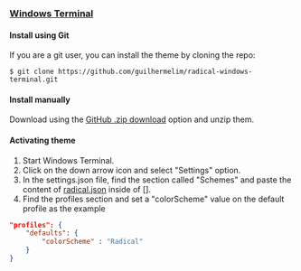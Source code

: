 ### [Windows Terminal](https://www.microsoft.com/pt-br/p/windows-terminal/9n0dx20hk701)

#### Install using Git

If you are a git user, you can install the theme by cloning the repo:

    $ git clone https://github.com/guilhermelim/radical-windows-terminal.git

#### Install manually

Download using the [GitHub .zip download](https://github.com/guilhermelim/radical-windows-terminal/archive/main.zip) option and unzip them.

#### Activating theme

1. Start Windows Terminal.
2. Click on the down arrow icon and select "Settings" option.
3. In the settings.json file, find the section called "Schemes" and paste the content of [radical.json](./radical.json) inside of [].
4. Find the profiles section and set a "colorScheme" value on the default profile as the example

```json
"profiles": {
    "defaults": {
        "colorScheme" : "Radical"
    }
}
```
